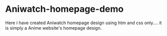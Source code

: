 # Aniwatch-homepage-demo
Here i have created Aniwatch homepage design using htm and css only....
it is simply a Anime website's homepage design.
